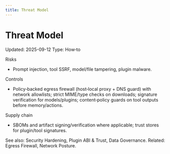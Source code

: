 ```yaml
---
title: Threat Model
---
```


# Threat Model
Updated: 2025-09-12
Type: How‑to

Risks
- Prompt injection, tool SSRF, model/file tampering, plugin malware.

Controls
- Policy‑backed egress firewall (host‑local proxy + DNS guard) with network allowlists; strict MIME/type checks on downloads; signature verification for models/plugins; content‑policy guards on tool outputs before memory/actions.

Supply chain
- SBOMs and artifact signing/verification where applicable; trust stores for plugin/tool signatures.

See also: Security Hardening, Plugin ABI & Trust, Data Governance.
Related: Egress Firewall, Network Posture.
